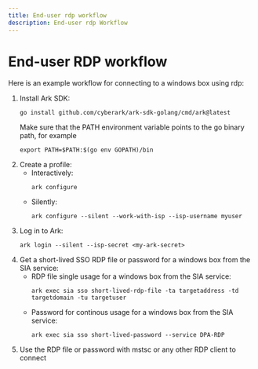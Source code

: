 ```yaml
---
title: End-user rdp workflow
description: End-user rdp Workflow
---
```


# End-user RDP workflow
Here is an example workflow for connecting to a windows box using rdp:

1. Install Ark SDK:
   ```shell linenums="0"
   go install github.com/cyberark/ark-sdk-golang/cmd/ark@latest
   ```
   Make sure that the PATH environment variable points to the go binary path, for example
   ```shell linenums="0"
   export PATH=$PATH:$(go env GOPATH)/bin
   ```
1. Create a profile:
    * Interactively:
        ```shell linenums="0"
        ark configure
        ```
    * Silently:
        ```shell linenums="0"
        ark configure --silent --work-with-isp --isp-username myuser
        ```
1. Log in to Ark:
    ```shell linenums="0"
    ark login --silent --isp-secret <my-ark-secret>
    ```
1. Get a short-lived SSO RDP file or password for a windows box from the SIA service:
   * RDP file single usage for a windows box from the SIA service:
       ```shell linenums="0"
       ark exec sia sso short-lived-rdp-file -ta targetaddress -td targetdomain -tu targetuser
       ```
   * Password for continous usage for a windows box from the SIA service:
       ```shell linenums="0"
       ark exec sia sso short-lived-password --service DPA-RDP
       ```
1. Use the RDP file or password with mstsc or any other RDP client to connect
